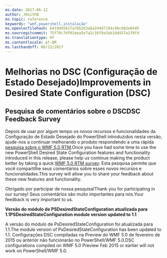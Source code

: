 ```yaml
---
ms.date: 2017-06-12
author: JKeithB
ms.topic: reference
keywords: "wmf,powershell,instalação"
ms.openlocfilehash: 6419d45617a76b2e3a8a244d7194c96cb02e6445
ms.sourcegitcommit: 75f70c7df01eea5e7a2c16f9a3ab1dd437a1f8fd
ms.translationtype: HT
ms.contentlocale: pt-BR
ms.lasthandoff: 06/12/2017
---
```

# <a name="improvements-in-desired-state-configuration-dsc"></a><span data-ttu-id="96557-102">Melhorias no DSC (Configuração de Estado Desejado)</span><span class="sxs-lookup"><span data-stu-id="96557-102">Improvements in Desired State Configuration (DSC)</span></span>

## <a name="dsc-feedback-survey"></a><span data-ttu-id="96557-103">Pesquisa de comentários sobre o DSC</span><span class="sxs-lookup"><span data-stu-id="96557-103">DSC Feedback Survey</span></span>   

<span data-ttu-id="96557-104">Depois de usar por algum tempo os novos recursos e funcionalidades da Configuração de Estado Desejado do PowerShell introduzidos nesta versão, ajude-nos a continuar melhorando o produto respondendo a uma rápida [pesquisa sobre o WMF 5.0 RTM](https://www.surveymonkey.com/r/SGLQM5W).</span><span class="sxs-lookup"><span data-stu-id="96557-104">Once you have had some time to use the new PowerShell Desired State Configuration features and functionality introduced in this release, please help us continue making the product better by taking a quick [WMF 5.0 RTM survey](https://www.surveymonkey.com/r/SGLQM5W).</span></span> <span data-ttu-id="96557-105">Esta pesquisa permite que você compartilhe seus comentários sobre esses novos recursos e funcionalidades.</span><span class="sxs-lookup"><span data-stu-id="96557-105">This survey will allow you to share your feedback about these new features and functionality.</span></span> 

<span data-ttu-id="96557-106">Obrigado por participar de nossa pesquisa!</span><span class="sxs-lookup"><span data-stu-id="96557-106">Thank you for participating in our survey!</span></span> <span data-ttu-id="96557-107">Seus comentários são muito importantes para nós.</span><span class="sxs-lookup"><span data-stu-id="96557-107">Your feedback is very important to us.</span></span>  

<span data-ttu-id="96557-108">**Versão do módulo de PSDesiredStateConfiguration atualizada para 1.1**</span><span class="sxs-lookup"><span data-stu-id="96557-108">**PSDesiredStateConfiguration module version updated to 1.1**</span></span>

<span data-ttu-id="96557-109">A versão do módulo de PsDesiredStateConfiguration foi atualizada para 1.1.</span><span class="sxs-lookup"><span data-stu-id="96557-109">The module version of PsDesiredStateConfiguration has been updated to 1.1.</span></span> <span data-ttu-id="96557-110">Configurações DSC compiladas na Preview do WMF 5.0 de fevereiro de 2015 ou anterior não funcionarão no PowerShell/WMF 5.0.</span><span class="sxs-lookup"><span data-stu-id="96557-110">DSC configurations compiled on WMF 5.0 Preview Feb 2015 or earlier will not work on PowerShell/WMF 5.0.</span></span> 

